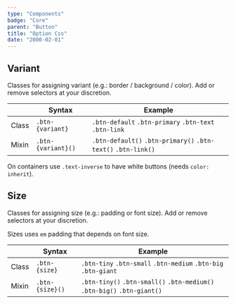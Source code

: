 ```yaml
---
type: "Components"
badge: "Core"
parent: "Button"
title: "Option Css"
date: "2000-02-01"
---
```


## Variant

Classes for assigning variant (e.g.: border / background / color). Add or remove selectors at your discretion.

<div class="table-scroll">

|                         | Syntax                                    | Example                       |
| ----------------------- | ----------------------------------------- | ----------------------------- |
| Class                   | `.btn-{variant}`                        | `.btn-default` `.btn-primary` `.btn-text` `.btn-link` |
| Mixin                   | `.btn-{variant}()`                      | `.btn-default()` `.btn-primary()`  `.btn-text()` `.btn-link()`   |

</div>

<demo>
  <demovanilla src="vanilla/components/button/variant">
  </demovanilla>
</demo>

On containers use `.text-inverse` to have white buttons (needs `color: inherit`).

<demo>
  <demovanilla src="vanilla/components/button/inverse">
  </demovanilla>
</demo>

## Size

Classes for assigning size (e.g.: padding or font size). Add or remove selectors at your discretion.

Sizes uses `em` padding that depends on font size.

|                         | Syntax                                    | Example                       |
| ----------------------- | ----------------------------------------- | ----------------------------- |
| Class                   | `.btn-{size}`                        | `.btn-tiny` `.btn-small` `.btn-medium` `.btn-big` `.btn-giant` |
| Mixin                   | `.btn-{size}()`                      | `.btn-tiny()` `.btn-small()`  `.btn-medium()` `.btn-big()` `.btn-giant()`   |

<demo>
  <demovanilla src="vanilla/components/button/size">
  </demovanilla>
</demo>
